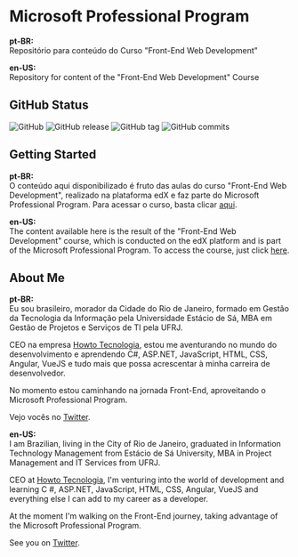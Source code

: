 # Microsoft Professional Program
**pt-BR:**<br>
Repositório para conteúdo do Curso "Front-End Web Development"

**en-US:**<br>
Repository for content of the "Front-End Web Development" Course

## GitHub Status

![GitHub](https://img.shields.io/github/license/sarmentof/Microsoft-Professional-Program.svg)
![GitHub release](https://img.shields.io/github/release/sarmentof/Microsoft-Professional-Program.svg)
![GitHub tag](https://img.shields.io/github/tag/sarmentof/Microsoft-Professional-Program.svg)
![GitHub commits](https://img.shields.io/github/commits-since/SubtitleEdit/sarmentof/aug-18.svg)

## Getting Started

**pt-BR:**<br>
O conteúdo aqui disponibilizado é fruto das aulas do curso "Front-End Web Development", realizado na plataforma edX e faz parte do Microsoft Professional Program.
Para acessar o curso, basta clicar [aqui](https://www.edx.org/course/microsoft-professional-orientation-front-end-web-development).

**en-US:**<br>
The content available here is the result of the "Front-End Web Development" course, which is conducted on the edX platform and is part of the Microsoft Professional Program.
To access the course, just click [here](https://www.edx.org/course/microsoft-professional-orientation-front-end-web-development).

## About Me

**pt-BR:**<br>
Eu sou brasileiro, morador da Cidade do Rio de Janeiro, formado em Gestão da Tecnologia da Informação pela Universidade Estácio de Sá,
MBA em Gestão de Projetos e Serviços de TI pela UFRJ.

CEO na empresa [Howto Tecnologia](https://www.howto.com.br), estou me aventurando no mundo do desenvolvimento e aprendendo C#, ASP.NET, JavaScript, HTML, CSS, Angular, VueJS e tudo mais que possa acrescentar
à minha carreira de desenvolvedor.

No momento estou caminhando na jornada Front-End, aproveitando o Microsoft Professional Program.

Vejo vocês no [Twitter](https://twitter.com/fabianopzr).

**en-US:**<br>
I am Brazilian, living in the City of Rio de Janeiro, graduated in Information Technology Management from Estácio de Sá University,
MBA in Project Management and IT Services from UFRJ.

CEO at [Howto Tecnologia](https://www.howto.com.br), I'm venturing into the world of development and learning C #, ASP.NET, JavaScript, HTML, CSS, Angular, VueJS and everything else I can add
to my career as a developer.

At the moment I'm walking on the Front-End journey, taking advantage of the Microsoft Professional Program.

See you on [Twitter](https://twitter.com/fabianopzr).



